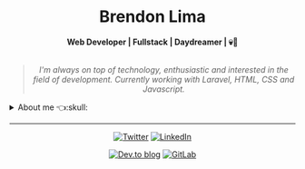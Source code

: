 

    
<h1 align="center"> Brendon Lima </h1>

    
<div align="center">
<b>Web Developer | Fullstack | Daydreamer | 💀👻</b>
<br>
<br>

<blockquote>
    <p><i>
        I'm always on top of technology, enthusiastic and interested in the field of development. Currently working with Laravel, HTML, CSS and Javascript.
    </i></p>
</blockquote>
</div>



<details closed>
<summary>About me 👈:skull:	</summary>

---


<div align="right" style="margin:auto">
     <a href="https://github.com/brendondev">
        <img height="180em" src="https://github-readme-stats.vercel.app/api/top-langs/?username=brendondev&hide=html,jupyter%20notebook&langs_count=6&hide_border=true&layout=compact&show_icons=true&line_height=27&langs_count=10&theme=transparent&title_color=4a86d1&custom_title=My%20favorite%20languages"
       alt="Most used languages" align="right">
    </a>
</div>


Hey!! I'm Brendon [**@brendondev**] 💀👻

I'm pretty much a lifelong learner. I like the idea of **Learning in Public** where I can share my thoughts and knowledge with others through live coding, blogs, discussions, threads and open source contributions.

I have experience with Web Development, Database, Back-end web programming development. My main knowledge in technologies are **Html**, **CSS**, **PHP**, **Laravel**, **Javascript**, **PHPMyadmin**.

<div align="right" style="margin:auto">
    <a href="https://wakatime.com/@brendondev">
        <img width="300em" src="https://github-readme-stats.vercel.app/api/wakatime?username=brendondev&theme=transparent&hide_border=true&hide=markdown,html&hide_title=true&line_height=50&langs_count=4&layout=default" alt="Wakatime stats" align="right" />
    </a>
</div>
</details>

---

<div align="center">

[![Twitter](https://img.shields.io/badge/Twitter-%231DA1F2.svg?style=for-the-badge&logo=Twitter&logoColor=white)](https://twitter.com/sensacioshow)
[![LinkedIn](https://img.shields.io/badge/linkedin-%230077B5.svg?style=for-the-badge&logo=linkedin&logoColor=white)](https://www.linkedin.com/in/brendon-lima-87754520b/)
<!-- [![Twitch](https://img.shields.io/badge/Twitch-%239146FF.svg?style=for-the-badge&logo=Twitch&logoColor=white)](https://www.twitch.tv/vcwild) -->
<!-- [![Polywork](https://img.shields.io/badge/Polywork-543DE0?style=for-the-badge&logo=polywork&logoColor=black)](https://www.polywork.com/vcwild) -->
[![Dev.to blog](https://img.shields.io/badge/dev.to-0A0A0A?style=for-the-badge&logo=dev.to&logoColor=white)](https://dev.to/brendondev)
[![GitLab](https://img.shields.io/badge/gitlab-%23181717.svg?style=for-the-badge&logo=gitlab&logoColor=white)](https://gitlab.com/brendonlima)

</div>
